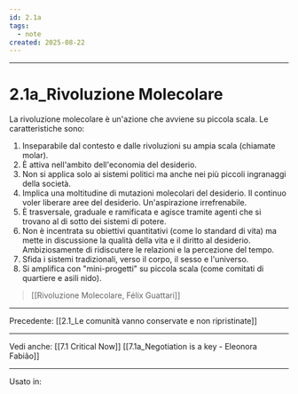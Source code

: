 ```yaml
---
id: 2.1a
tags:
  - note
created: 2025-08-22
---
```

---

# 2.1a_Rivoluzione Molecolare

La rivoluzione molecolare è un'azione che avviene su piccola scala. Le caratteristiche sono:
1. Inseparabile dal contesto e dalle rivoluzioni su ampia scala (chiamate molar).
2. È attiva nell'ambito dell'economia del desiderio.
3. Non si applica solo ai sistemi politici ma anche nei più piccoli ingranaggi della società.
4. Implica una moltitudine di mutazioni molecolari del desiderio. Il continuo voler liberare aree del desiderio. Un'aspirazione irrefrenabile.
5. È trasversale, graduale e ramificata e agisce tramite agenti che si trovano al di sotto dei sistemi di potere.
6. Non è incentrata su obiettivi quantitativi (come lo standard di vita) ma mette in discussione la qualità della vita e il diritto al desiderio. Ambiziosamente di ridiscutere le relazioni e la percezione del tempo.
7. Sfida i sistemi tradizionali, verso il corpo, il sesso e l'universo.
8. Si amplifica con "mini-progetti" su piccola scala (come comitati di quartiere e asili nido).

> [[Rivoluzione Molecolare, Félix Guattari]]

---
Precedente:
[[2.1_Le comunità vanno conservate e non ripristinate]]


---

Vedi anche:
[[7.1 Critical Now]]
[[7.1a_Negotiation is a key - Eleonora Fabião]]

---
Usato in: